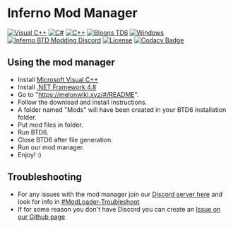 # Inferno Mod Manager
[![Visual C++](https://img.shields.io/badge/language-C%2B%2B%2FCLI-0066ff.svg)](https://en.wikipedia.org/wiki/Microsoft_Visual_C%2B%2B) [![C#](https://img.shields.io/badge/language-C%23-7700ff.svg)](https://en.wikipedia.org/wiki/C_Sharp_(programming_language)) [![C++](https://img.shields.io/badge/language-C%2B%2B-%23f34b7d.svg)](https://en.wikipedia.org/wiki/C%2B%2B) [![Bloons TD6](https://img.shields.io/badge/game-Bloons%20TD6-brightgreen.svg)](https://btd6.com/) [![Windows](https://img.shields.io/badge/platform-Windows-0078d7.svg)](https://en.wikipedia.org/wiki/Microsoft_Windows) [![Inferno BTD Modding Discord](https://img.shields.io/discord/758553724226109480)](https://discord.gg/D7v6h3KSQN) [![License](https://img.shields.io/badge/license-GPL%203-critical)](https://github.com/Inferno-Dev-Team/Inferno-Mod-Manager/blob/main/LICENSE) [![Codacy Badge](https://app.codacy.com/project/badge/Grade/2636542b4cb04d02ad5471debd016b9a)](https://www.codacy.com?utm_source=github.com&amp;utm_medium=referral&amp;utm_content=Inferno-Dev-Team/Inferno-Mod-Manager&amp;utm_campaign=Badge_Grade)

## Using the mod manager
 - Install [Microsoft Visual C++](https://aka.ms/vs/17/release/vc_redist.x64.exe)
 - Install [.NET Framework 4.8](https://go.microsoft.com/fwlink/?LinkId=2085155)
 - Go to "https://melonwiki.xyz/#/README".
 - Follow the download and install instructions.
 - A folder named "Mods" will have been created in your BTD6 installation folder.
 - Put mod files in folder.
 - Run BTD6.
 - Close BTD6 after file generation.
 - Run our mod manager.
 - Enjoy! :)

## Troubleshooting
 - For any issues with the mod manager join our [Discord server here](https://discord.gg/D7v6h3KSQN) and look for info in [#ModLoader-Troubleshoot](https://discordapp.com/channels/758553724226109480/782770073432752158)
 - If for some reason you don't have Discord you can create an [Issue on our Github page](https://github.com/Inferno-Dev-Team/Inferno-Mod-Manager/issues)

